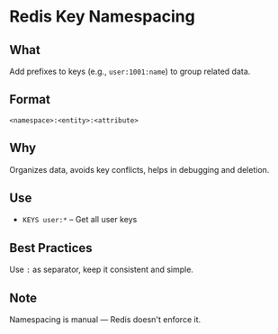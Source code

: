 # Redis Key Namespacing

## What

Add prefixes to keys (e.g., `user:1001:name`) to group related data.

## Format

```
<namespace>:<entity>:<attribute>
```

## Why

Organizes data, avoids key conflicts, helps in debugging and deletion.

## Use

- `KEYS user:*` – Get all user keys

## Best Practices

Use `:` as separator, keep it consistent and simple.

## Note

Namespacing is manual — Redis doesn't enforce it.
